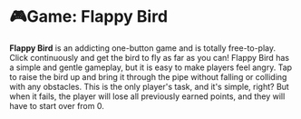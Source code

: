 # 🎮Game: Flappy Bird
__Flappy Bird__ is an addicting one-button game and is totally free-to-play. Click continuously and get the bird to fly as far as you can! Flappy Bird has a simple and gentle gameplay, but it is easy to make players feel angry. Tap to raise the bird up and bring it through the pipe without falling or colliding with any obstacles. This is the only player's task, and it's simple, right? But when it fails, the player will lose all previously earned points, and they will have to start over from 0.
